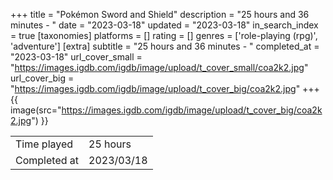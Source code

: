 +++
title = "Pokémon Sword and Shield"
description = "25 hours and 36 minutes - "
date = "2023-03-18"
updated = "2023-03-18"
in_search_index = true
[taxonomies]
platforms = []
rating = []
genres = ['role-playing (rpg)', 'adventure']
[extra]
subtitle = "25 hours and 36 minutes - "
completed_at = "2023-03-18"
url_cover_small = "https://images.igdb.com/igdb/image/upload/t_cover_small/coa2k2.jpg"
url_cover_big = "https://images.igdb.com/igdb/image/upload/t_cover_big/coa2k2.jpg"
+++
{{ image(src="https://images.igdb.com/igdb/image/upload/t_cover_big/coa2k2.jpg") }}

|              |            |
| ------------ | ---------- |
| Time played  | 25 hours |
| Completed at | 2023/03/18 |


